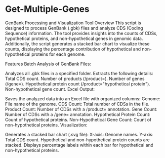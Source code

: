 # Get-Multiple-Genes

GenBank Processing and Visualization Tool
Overview
This script is designed to process GenBank (.gbk) files and analyze CDS (Coding Sequence) information. The tool provides insights into the counts of CDSs, hypothetical proteins, and non-hypothetical genes in genomic data. Additionally, the script generates a stacked bar chart to visualize these counts, displaying the percentage contribution of hypothetical and non-hypothetical proteins for each genome.

Features
Batch Analysis of GenBank Files:

Analyzes all .gbk files in a specified folder.
Extracts the following details:
Total CDS count.
Number of products (/product=).
Number of genes (/gene=).
Hypothetical protein count (/product="hypothetical protein").
Non-hypothetical gene count.
Excel Output:

Saves the analyzed data into an Excel file with organized columns:
Genome: File name of the genome.
CDS Count: Total number of CDSs in the file.
Product Count: Number of CDSs with a /product= annotation.
Gene Count: Number of CDSs with a /gene= annotation.
Hypothetical Protein Count: Count of hypothetical proteins.
Non-Hypothetical Gene Count: Count of non-hypothetical proteins.
Visualization:

Generates a stacked bar chart (.svg file):
X-axis: Genome names.
Y-axis: Total CDS count.
Hypothetical and non-hypothetical protein counts are stacked.
Displays percentage labels within each bar for hypothetical and non-hypothetical proteins.
